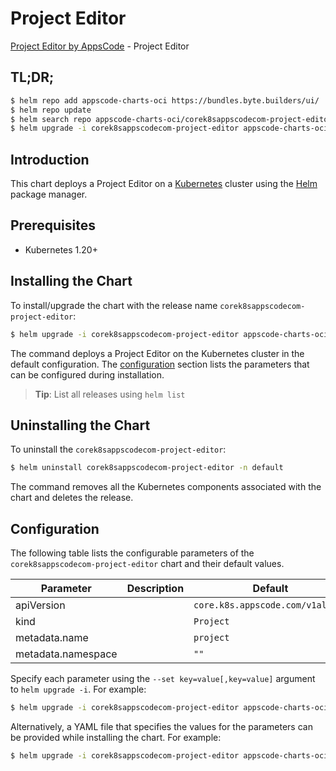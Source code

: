 # Project Editor

[Project Editor by AppsCode](https://appscode.com) - Project Editor

## TL;DR;

```bash
$ helm repo add appscode-charts-oci https://bundles.byte.builders/ui/
$ helm repo update
$ helm search repo appscode-charts-oci/corek8sappscodecom-project-editor --version=v0.14.0
$ helm upgrade -i corek8sappscodecom-project-editor appscode-charts-oci/corek8sappscodecom-project-editor -n default --create-namespace --version=v0.14.0
```

## Introduction

This chart deploys a Project Editor on a [Kubernetes](http://kubernetes.io) cluster using the [Helm](https://helm.sh) package manager.

## Prerequisites

- Kubernetes 1.20+

## Installing the Chart

To install/upgrade the chart with the release name `corek8sappscodecom-project-editor`:

```bash
$ helm upgrade -i corek8sappscodecom-project-editor appscode-charts-oci/corek8sappscodecom-project-editor -n default --create-namespace --version=v0.14.0
```

The command deploys a Project Editor on the Kubernetes cluster in the default configuration. The [configuration](#configuration) section lists the parameters that can be configured during installation.

> **Tip**: List all releases using `helm list`

## Uninstalling the Chart

To uninstall the `corek8sappscodecom-project-editor`:

```bash
$ helm uninstall corek8sappscodecom-project-editor -n default
```

The command removes all the Kubernetes components associated with the chart and deletes the release.

## Configuration

The following table lists the configurable parameters of the `corek8sappscodecom-project-editor` chart and their default values.

|     Parameter      | Description |                   Default                   |
|--------------------|-------------|---------------------------------------------|
| apiVersion         |             | <code>core.k8s.appscode.com/v1alpha1</code> |
| kind               |             | <code>Project</code>                        |
| metadata.name      |             | <code>project</code>                        |
| metadata.namespace |             | <code>""</code>                             |


Specify each parameter using the `--set key=value[,key=value]` argument to `helm upgrade -i`. For example:

```bash
$ helm upgrade -i corek8sappscodecom-project-editor appscode-charts-oci/corek8sappscodecom-project-editor -n default --create-namespace --version=v0.14.0 --set apiVersion=core.k8s.appscode.com/v1alpha1
```

Alternatively, a YAML file that specifies the values for the parameters can be provided while
installing the chart. For example:

```bash
$ helm upgrade -i corek8sappscodecom-project-editor appscode-charts-oci/corek8sappscodecom-project-editor -n default --create-namespace --version=v0.14.0 --values values.yaml
```
